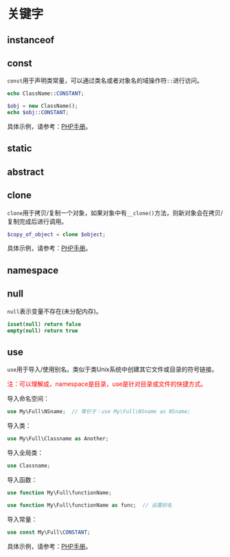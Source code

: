# 关键字

## instanceof



## const

`const`用于声明类常量，可以通过类名或者对象名的域操作符`::`进行访问。

```php
echo ClassName::CONSTANT;
```

```php
$obj = new ClassName();
echo $obj::CONSTANT;
```

具体示例，请参考：[PHP手册](http://php.net/manual/zh/language.oop5.constants.php)。


## static


## abstract


## clone

`clone`用于拷贝/复制一个对象，如果对象中有`__clone()`方法，则新对象会在拷贝/复制完成后进行调用。

```php
$copy_of_object = clone $object;
```

具体示例，请参考：[PHP手册](http://www.php.net/manual/zh/language.oop5.cloning.php)。


## namespace


## null

`null`表示变量不存在(未分配内存)。

```php
isset(null) return false
empty(null) return true
```


## use

`use`用于导入/使用别名。类似于类Unix系统中创建其它文件或目录的符号链接。

<font color="red">注：可以理解成，namespace是目录，use是针对目录或文件的快捷方式。</font>

导入命名空间：

```php
use My\Full\NSname;  // 等价于：use My\Full\NSname as NSname;
```

导入类：

```php
use My\Full\Classname as Another;
```

导入全局类：

```php
use Classname;
```

导入函数：

```php
use function My\Full\functionName;
```

```php
use function My\Full\functionName as func;  // 设置别名
```

导入常量：

```php
use const My\Full\CONSTANT;
```

具体示例，请参考：[PHP手册](http://php.net/manual/zh/language.namespaces.importing.php)。



